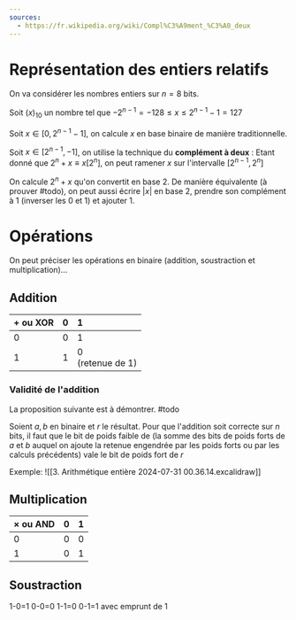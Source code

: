 ```yaml
---
sources:
  - https://fr.wikipedia.org/wiki/Compl%C3%A9ment_%C3%A0_deux
---
```


# Représentation des entiers relatifs
On va considérer les nombres entiers sur $n=8$ bits.

Soit $(x)_{10}$ un nombre tel que $-2^{n-1}=-128\leq x \leq 2^{n-1}-1=127$

Soit $x\in[0,2^{n-1}-1]$, on calcule $x$ en base binaire de manière traditionnelle.

Soit $x\in[2^{n-1},-1]$, on utilise la technique du **complément à deux** :
Etant donné que $2^{n}+x\equiv x[2^n]$, on peut ramener $x$ sur l'intervalle $[2^{n-1},2^n]$

On calcule $2^n+x$ qu'on convertit en base 2.
De manière équivalente (à prouver #todo), on peut aussi écrire $|x|$ en base 2, prendre son complément à 1 (inverser les 0 et 1) et ajouter 1.

# Opérations
On peut préciser les opérations en binaire (addition, soustraction et multiplication)...

## Addition

| $+$ ou XOR | 0   | 1                   |
| :--------- | :-- | :------------------ |
| 0          | 0   | 1                   |
| 1          | 1   | 0<br>(retenue de 1) |
### Validité de l'addition
La proposition suivante est à démontrer. #todo

Soient $a,b$ en binaire et $r$ le résultat.
Pour que l'addition soit correcte sur $n$ bits, il faut que le bit de poids faible de (la somme des bits de poids forts de $a$ et $b$ auquel on ajoute la retenue engendrée par les poids forts ou par les calculs précédents) vale le bit de poids fort de $r$

Exemple:
![[3. Arithmétique entière 2024-07-31 00.36.14.excalidraw]]

## Multiplication

| $\times$ ou AND | 0   | 1   |
| :-------------- | :-- | :-- |
| 0               | 0   | 0   |
| 1               | 0   | 1   |
## Soustraction
1-0=1
0-0=0
1-1=0
0-1=1 avec emprunt de 1